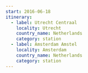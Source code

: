 ```yaml
---
start: 2016-06-18
itinerary:
  - label: Utrecht Centraal
    locality: Utrecht
    country_name: Netherlands
    category: station
  - label: Amsterdam Amstel
    locality: Amsterdam
    country_name: Netherlands
    category: station
---
```

